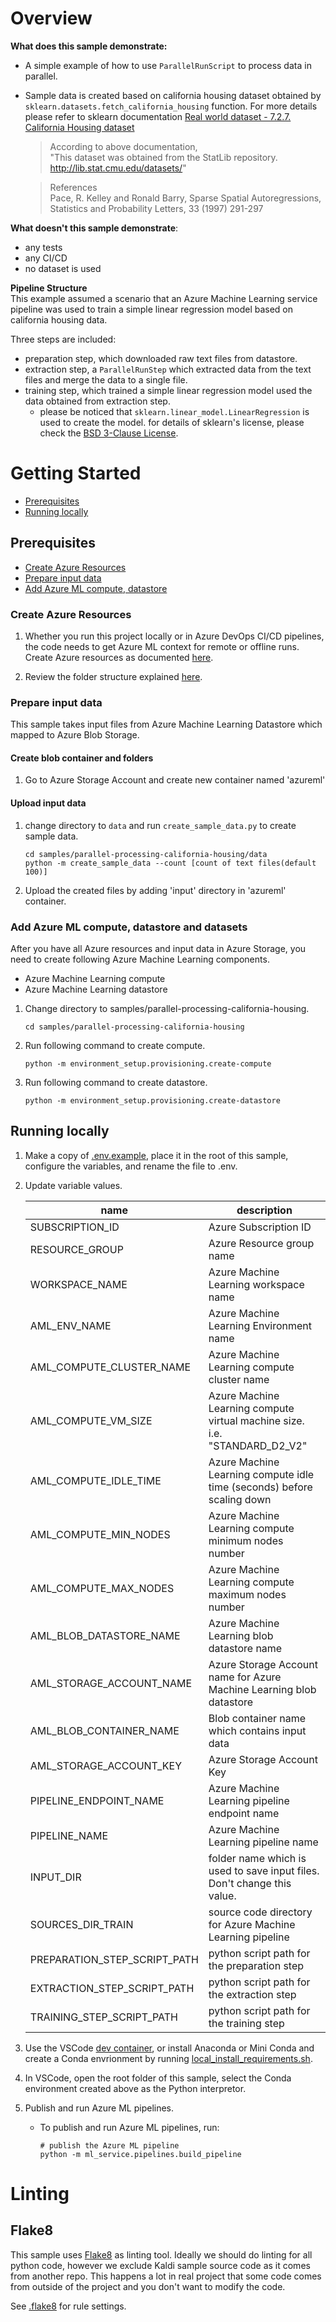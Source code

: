 # Overview

**What does this sample demonstrate:**
- A simple example of how to use `ParallelRunScript` to process data in parallel.
- Sample data is created based on california housing dataset obtained by `sklearn.datasets.fetch_california_housing` function. For more details please refer to sklearn documentation [Real world dataset - 7.2.7. California Housing dataset](https://scikit-learn.org/dev/datasets/real_world.html#california-housing-dataset)

    > According to above documentation,  
    > "This dataset was obtained from the StatLib repository. http://lib.stat.cmu.edu/datasets/"

    > References  
    > Pace, R. Kelley and Ronald Barry, Sparse Spatial Autoregressions, Statistics and Probability Letters, 33 (1997) 291-297

**What doesn't this sample demonstrate**:
- any tests
- any CI/CD
- no dataset is used

**Pipeline Structure**  
This example assumed a scenario that an Azure Machine Learning service pipeline was used to train a simple linear regression model based on california housing data. 

Three steps are included:
- preparation step, which downloaded raw text files from datastore.
- extraction step, a `ParallelRunStep` which extracted data from the text files and merge the data to a single file.
- training step, which trained a simple linear regression model used the data obtained from extraction step.
    - please be noticed that `sklearn.linear_model.LinearRegression` is used to create the model. for details of sklearn's license, please check the [BSD 3-Clause License](https://github.com/scikit-learn/scikit-learn/blob/main/COPYING).



# Getting Started

- [Prerequisites](#Prerequisites)
- [Running locally](#Running-locally)
## Prerequisites
- [Create Azure Resources](#Create-Azure-Resources)
- [Prepare input data](#Prepare-input-data)
- [Add Azure ML compute, datastore](#Add-Azure-ML-compute-datastore)

### Create Azure Resources

1. Whether you run this project locally or in Azure DevOps CI/CD pipelines, the code needs to get Azure ML context for remote or offline runs. Create Azure resources as documented [here](../../common/infrastructure/README.md).

1. Review the folder structure explained [here](../../README.md#repo-structure).

### Prepare input data

This sample takes input files from Azure Machine Learning Datastore which mapped to Azure Blob Storage.

#### Create blob container and folders

1. Go to Azure Storage Account and create new container named 'azureml'

#### Upload input data

1. change directory to `data` and run `create_sample_data.py` to create sample data.
    ```
    cd samples/parallel-processing-california-housing/data
    python -m create_sample_data --count [count of text files(default 100)]
    ```
1. Upload the created files by adding 'input' directory in 'azureml' container.


### Add Azure ML compute, datastore and datasets

After you have all Azure resources and input data in Azure Storage, you need to create following Azure Machine Learning components.

- Azure Machine Learning compute
- Azure Machine Learning datastore

1. Change directory to samples/parallel-processing-california-housing.

    ```shell
    cd samples/parallel-processing-california-housing
    ```

1. Run following command to create compute.

    ```shell
    python -m environment_setup.provisioning.create-compute
    ```

1. Run following command to create datastore.

    ```shell
    python -m environment_setup.provisioning.create-datastore
    ```

## Running locally

1. Make a copy of [.env.example](./local_development/.env.example), place it in the root of this sample, configure the variables, and rename the file to .env.

1. Update variable values. 

    | name | description |
    |---|---|
    |SUBSCRIPTION_ID|Azure Subscription ID|
    |RESOURCE_GROUP| Azure Resource group name |
    |WORKSPACE_NAME| Azure Machine Learning workspace name|
    |AML_ENV_NAME| Azure Machine Learning Environment name|
    |AML_COMPUTE_CLUSTER_NAME| Azure Machine Learning compute cluster name|
    |AML_COMPUTE_VM_SIZE|Azure Machine Learning compute virtual machine size. i.e. "STANDARD_D2_V2"|
    |AML_COMPUTE_IDLE_TIME|Azure Machine Learning compute idle time (seconds) before scaling down|
    |AML_COMPUTE_MIN_NODES|Azure Machine Learning compute minimum nodes number|
    |AML_COMPUTE_MAX_NODES|Azure Machine Learning compute maximum nodes number|
    |AML_BLOB_DATASTORE_NAME| Azure Machine Learning blob datastore name|
    |AML_STORAGE_ACCOUNT_NAME| Azure Storage Account name for Azure Machine Learning blob datastore|
    |AML_BLOB_CONTAINER_NAME | Blob container name which contains input data|
    |AML_STORAGE_ACCOUNT_KEY |Azure Storage Account Key|
    |PIPELINE_ENDPOINT_NAME| Azure Machine Learning pipeline endpoint name|
    |PIPELINE_NAME| Azure Machine Learning pipeline name|
    |INPUT_DIR| folder name which is used to save input files. Don't change this value.|
    |SOURCES_DIR_TRAIN|source code directory for Azure Machine Learning pipeline|
    |PREPARATION_STEP_SCRIPT_PATH| python script path for the preparation step|
    |EXTRACTION_STEP_SCRIPT_PATH| python script path for the extraction step|
    |TRAINING_STEP_SCRIPT_PATH| python script path for the training step|
    

1. Use the VSCode [dev container](./.devcontainer), or install Anaconda or Mini Conda and create a Conda envrionment by running [local_install_requirements.sh](./local_development/local_install_requirements.sh).

1. In VSCode, open the root folder of this sample, select the Conda environment created above as the Python interpretor.

1. Publish and run Azure ML pipelines. 
    - To publish and run Azure ML pipelines, run:
        ```shell
        # publish the Azure ML pipeline
        python -m ml_service.pipelines.build_pipeline
        ```

# Linting

## Flake8

This sample uses [Flake8](https://flake8.pycqa.org/en/latest/) as linting tool. Ideally we should do linting for all python code, however we exclude Kaldi sample source code as it comes from another repo. This happens a lot in real project that some code comes from outside of the project and you don't want to modify the code. 

See [.flake8](./.flake8) for rule settings.

